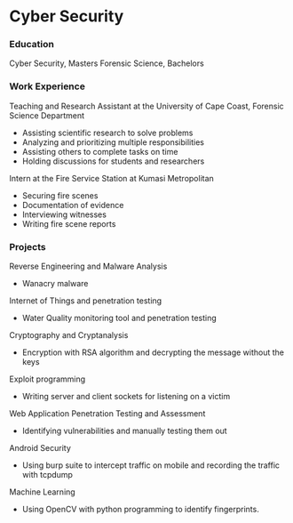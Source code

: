 # Cyber Security

### Education
Cyber Security, Masters
Forensic Science, Bachelors

### Work Experience
Teaching and Research Assistant at the University of Cape Coast, Forensic Science Department
-	Assisting scientific research to solve problems
-	Analyzing and prioritizing multiple responsibilities 
-	Assisting others to complete tasks on time
- Holding discussions for students and researchers 

Intern at the Fire Service Station at Kumasi Metropolitan
-	Securing fire scenes
-	Documentation of evidence
-	Interviewing witnesses
-	Writing fire scene reports

### Projects
Reverse Engineering and Malware Analysis 
- Wanacry malware

Internet of Things and penetration testing
- Water Quality monitoring tool and penetration testing

Cryptography and Cryptanalysis
- Encryption with RSA algorithm and decrypting the message without the keys

Exploit programming
- Writing server and client sockets for listening on a victim

Web Application Penetration Testing and Assessment
- Identifying vulnerabilities and manually testing them out

Android Security 
- Using burp suite to intercept traffic on mobile and recording the traffic with tcpdump

Machine Learning 
- Using OpenCV with python programming to identify fingerprints. 
